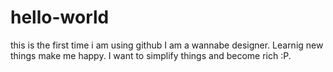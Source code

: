 # hello-world
this is the first time i am using github
I am a wannabe designer. Learnig new things make me happy.
I want to simplify things and become rich :P.
